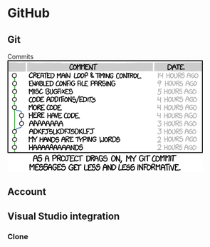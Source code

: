 # GitHub

## Git

Commits  
![Git Commit](assets/pictures/git_commit-xkcd.png)

## Account

## Visual Studio integration

### Clone



